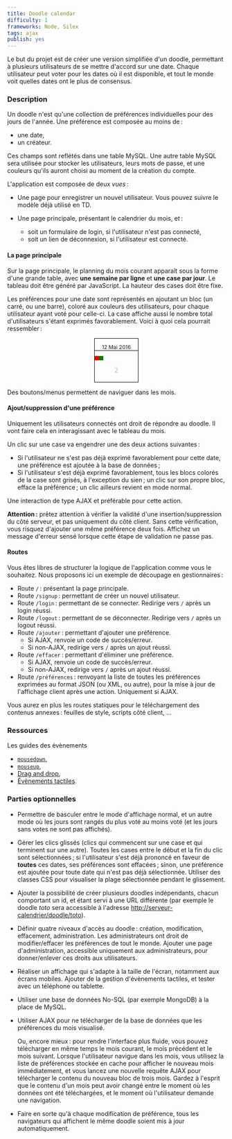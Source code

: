 ```yaml
---
title: Doodle calendar
difficulty: 1
frameworks: Node, Silex
tags: ajax
publish: yes
---
```


Le but du projet est de créer une version simplifiée d'un doodle,
permettant à plusieurs utilisateurs de se mettre d'accord sur une
date. Chaque utilisateur peut voter pour les dates où il est
disponible, et tout le monde voit quelles dates ont le plus de
consensus.

### Description

Un doodle n'est qu'une collection de préférences individuelles pour
des jours de l'année. Une préférence est composée au moins de :

* une date,
* un créateur.

Ces champs sont reflétés dans une table MySQL. Une autre table MySQL
sera utilisée pour stocker les utilisateurs, leurs mots de passe, et
une couleurs qu'ils auront choisi au moment de la création du compte.

L'application est composée de deux *vues* :

- Une page pour enregistrer un nouvel utilisateur. Vous pouvez suivre
  le modèle déjà utilisé en TD.

- Une page principale, présentant le calendrier du mois, et :
  - soit un formulaire de login, si l'utilisateur n'est pas connecté,
  - soit un lien de déconnexion, si l'utilisateur est connecté.

#### La page principale

Sur la page principale, le planning du mois courant apparaît sous la
forme d'une grande table, avec **une semaine par ligne** et **une case
par jour**. Le tableau doit être généré par JavaScript. La hauteur des
cases doit être fixe.

Les préférences pour une date sont représentés en ajoutant un bloc (un
carré, ou une barre), coloré aux couleurs des utilisateurs, pour
chaque utilisateur ayant voté pour celle-ci. La case affiche aussi le
nombre total d'utilisateurs s'étant exprimés favorablement. Voici à
quoi cela pourrait ressembler :

<div style="width:100px;height:100px;border:solid thin black;margin:1ex auto;display:flex;align-content:flex-start;flex-wrap:wrap">
<p style="width:100px;font-size:12px;text-align:center;border-bottom:solid thin black">12 Mai 2016</p>
<div style="width:10px;height:10px;background-color:red"></div>
<div style="width:10px;height:10px;background-color:green"></div>
<p style="width:100px;text-align:center;opacity: 0.3">2</p>
</div>

Des boutons/menus permettent de naviguer dans les mois.

#### Ajout/suppression d'une préférence

Uniquement les utilisateurs connectés ont droit de répondre au
doodle. Il vont faire cela en interagissant avec le tableau du mois.

Un clic sur une case va engendrer une des deux actions suivantes :

- Si l'utilisateur ne s'est pas déjà exprimé favorablement pour cette
  date, une préférence est ajoutée à la base de données ;
- Si l'utilisateur s'est déjà exprimé favorablement, tous les blocs
  colorés de la case sont grisés, à l'exception du sien ; un clic sur
  son propre bloc, efface la préférence ; un clic ailleurs revient en
  mode normal.

Une interaction de type AJAX et préférable pour cette action.

**Attention :** prêtez attention à vérifier la validité d'une
insertion/suppression du côté serveur, et pas uniquement du côté
client.  Sans cette vérification, vous risquez d'ajouter une même
préférence deux fois. Affichez un message d'erreur sensé lorsque cette
étape de validation ne passe pas.

#### Routes

Vous êtes libres de structurer la logique de l'application comme vous
le souhaitez. Nous proposons ici un exemple de découpage en
gestionnaires :

- Route `/` : présentant la page principale.
- Route `/signup` : permettant de créer un nouvel utilisateur.
- Route `/login` : permettant de se connecter. Redirige vers `/` après
  un login réussi.
- Route `/logout` : permettant de se déconnecter. Redirige vers `/` après
  un logout réussi.
- Route `/ajouter` : permettant d'ajouter une préférence.
  - Si AJAX, renvoie un code de succès/erreur.
  - Si non-AJAX, redirige vers `/` après un ajout réussi.
- Route `/effacer` : permettant d'éliminer une préférence.
  - Si AJAX, renvoie un code de succès/erreur.
  - Si non-AJAX, redirige vers `/` après un ajout réussi.
- Route `/préférences` : renvoyant la liste de toutes les préférences
  exprimées au format JSON (ou XML, ou autre), pour la mise à jour de
  l'affichage client après une action. Uniquement si AJAX.

Vous aurez en plus les routes statiques pour le téléchargement des
contenus annexes : feuilles de style, scripts côté client, ...

### Ressources

Les guides des évènements

- [`mousedown`](https://developer.mozilla.org/fr/docs/Web/Events/mousedown),
- [`mouseup`](https://developer.mozilla.org/fr/docs/Web/Events/mouseup),
- [Drag and drop](https://developer.mozilla.org/fr/docs/Glisser_et_d%C3%A9poser),
- [Évènements tactiles](https://developer.mozilla.org/fr/docs/Web/Guide/DOM/Events/Touch_events).

### Parties optionnelles

* Permettre de basculer entre le mode d'affichage normal, et un autre
  mode où les jours sont rangés du plus voté au moins voté (et les
  jours sans votes ne sont pas affichés).

* Gérer les clics glissés (clics qui commencent sur une case et qui
  terminent sur une autre). Toutes les cases entre le début et la fin
  du clic sont sélectionnées ; si l'utilisateur s'est déjà prononcé en
  faveur de **toutes** ces dates, ses préférences sont effacées ;
  sinon, une préférence est ajoutée pour toute date qui n'est pas déjà
  sélectionnée. Utiliser des classes CSS pour visualiser la plage
  sélectionnée pendant le glissement.

* Ajouter la possibilité de créer plusieurs doodles indépendants,
  chacun comportant un id, et étant servi à une URL différente (par
  exemple le doodle *toto* sera accessible à l'adresse
  <http://serveur-calendrier/doodle/toto>).

* Définir quatre niveaux d'accès au doodle : création,
  modification, effacement, administration. Les administrateurs ont
  droit de modifier/effacer les préférences de tout le monde. Ajouter
  une page d'administration, accessible uniquement aux
  administrateurs, pour donner/enlever ces droits aux utilisateurs.

* Réaliser un affichage qui s'adapte à la taille de l'écran, notamment
  aux écrans mobiles. Ajouter de la gestion d'évènements tactiles, et
  tester avec un téléphone ou tablette.

* Utiliser une base de données No-SQL (par exemple MongoDB) à la place
  de MySQL.

* Utiliser AJAX pour ne télécharger de la base de données que les
  préférences du mois visualisé.
  
  Ou, encore mieux : pour rendre l'interface plus fluide, vous pouvez
  télécharger en même temps le mois courant, le mois précédent et le
  mois suivant. Lorsque l'utilisateur navigue dans les mois, vous
  utilisez la liste de préférences stockée en cache pour afficher le
  nouveau mois immédiatement, et vous lancez une nouvelle requête AJAX
  pour télécharger le contenu du nouveau bloc de trois mois. Gardez à
  l'esprit que le contenu d'un mois peut avoir changé entre le
  moment où les données ont été téléchargées, et le moment où
  l'utilisateur demande une navigation.

* Faire en sorte qu'à chaque modification de préférence, tous les
  navigateurs qui affichent le même doodle soient mis à jour
  automatiquement.
